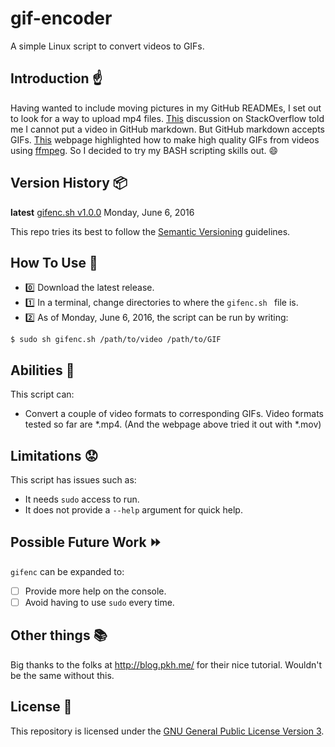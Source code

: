 # gif-encoder

A simple Linux script to convert videos to GIFs.

## Introduction :point_up:

Having wanted to include moving pictures in my GitHub READMEs, I set out to look for a way to upload mp4 files. [This](http://stackoverflow.com/questions/4279611/how-to-embed-a-video-into-github-readme-md) discussion on StackOverflow told me I cannot put a video in GitHub markdown. But GitHub markdown accepts GIFs. [This](http://blog.pkh.me/p/21-high-quality-gif-with-ffmpeg.html) webpage highlighted how to make high quality GIFs from videos using [ffmpeg](https://ffmpeg.org/). So I decided to try my BASH scripting skills out. :smile:

## Version History :package:

**latest** 	[gifenc.sh v1.0.0](https://github.com/joshua-kairu/gif-encoder/releases/download/v1.0.0/gifenc.sh) 	Monday, June 6, 2016 

This repo tries its best to follow the [Semantic Versioning](http://semver.org/) guidelines.

## How To Use :wrench:

* :zero: Download the latest release.
* :one: In a terminal, change directories to where the ```gifenc.sh ``` file is. 
* :two: As of Monday, June 6, 2016, the script can be run by writing:

```$ sudo sh gifenc.sh /path/to/video /path/to/GIF```

## Abilities :muscle:

This script can:
* Convert a couple of video formats to corresponding GIFs. Video formats tested so far are *.mp4. (And the webpage above tried it out with *.mov)

## Limitations :worried:

This script has issues such as:
* It needs ```sudo``` access to run.
* It does not provide a ```--help``` argument for quick help.

## Possible Future Work :fast_forward:

```gifenc``` can be expanded to:
- [ ] Provide more help on the console.
- [ ] Avoid having to use ```sudo``` every time.

## Other things :books:

Big thanks to the folks at http://blog.pkh.me/ for their nice tutorial. Wouldn't be the same without this.

## License :lock_with_ink_pen:

This repository is licensed under the [GNU General Public License Version 3](http://www.gnu.org/licenses/gpl-3.0.en.html).

